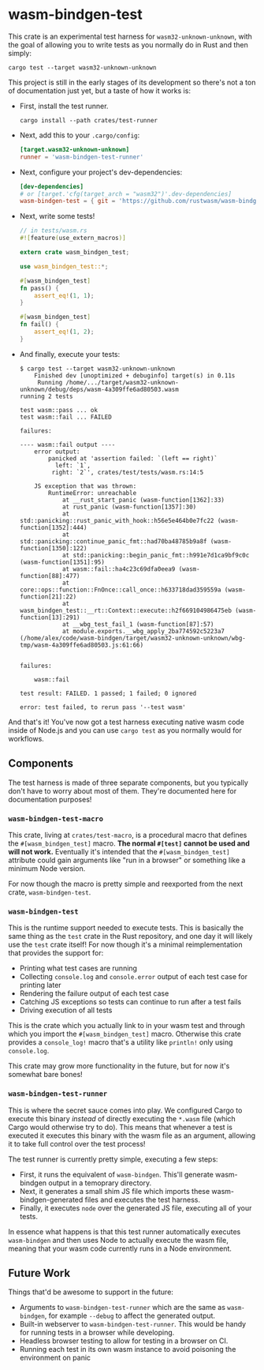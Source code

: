 # wasm-bindgen-test

This crate is an experimental test harness for `wasm32-unknown-unknown`, with
the goal of allowing you to write tests as you normally do in Rust and then
simply:

```
cargo test --target wasm32-unknown-unknown
```

This project is still in the early stages of its development so there's not a
ton of documentation just yet, but a taste of how it works is:

* First, install the test runner.

  ```
  cargo install --path crates/test-runner
  ```

* Next, add this to your `.cargo/config`:

  ```toml
  [target.wasm32-unknown-unknown]
  runner = 'wasm-bindgen-test-runner'
  ```

* Next, configure your project's dev-dependencies:

  ```toml
  [dev-dependencies]
  # or [target.'cfg(target_arch = "wasm32")'.dev-dependencies]
  wasm-bindgen-test = { git = 'https://github.com/rustwasm/wasm-bindgen' }
  ```

* Next, write some tests!

  ```rust
  // in tests/wasm.rs
  #![feature(use_extern_macros)]

  extern crate wasm_bindgen_test;

  use wasm_bindgen_test::*;

  #[wasm_bindgen_test]
  fn pass() {
      assert_eq!(1, 1);
  }

  #[wasm_bindgen_test]
  fn fail() {
      assert_eq!(1, 2);
  }
  ```

* And finally, execute your tests:

  ```
  $ cargo test --target wasm32-unknown-unknown
      Finished dev [unoptimized + debuginfo] target(s) in 0.11s
       Running /home/.../target/wasm32-unknown-unknown/debug/deps/wasm-4a309ffe6ad80503.wasm
  running 2 tests

  test wasm::pass ... ok
  test wasm::fail ... FAILED

  failures:

  ---- wasm::fail output ----
      error output:
          panicked at 'assertion failed: `(left == right)`
            left: `1`,
           right: `2`', crates/test/tests/wasm.rs:14:5

      JS exception that was thrown:
          RuntimeError: unreachable
              at __rust_start_panic (wasm-function[1362]:33)
              at rust_panic (wasm-function[1357]:30)
              at std::panicking::rust_panic_with_hook::h56e5e464b0e7fc22 (wasm-function[1352]:444)
              at std::panicking::continue_panic_fmt::had70ba48785b9a8f (wasm-function[1350]:122)
              at std::panicking::begin_panic_fmt::h991e7d1ca9bf9c0c (wasm-function[1351]:95)
              at wasm::fail::ha4c23c69dfa0eea9 (wasm-function[88]:477)
              at core::ops::function::FnOnce::call_once::h633718dad359559a (wasm-function[21]:22)
              at wasm_bindgen_test::__rt::Context::execute::h2f669104986475eb (wasm-function[13]:291)
              at __wbg_test_fail_1 (wasm-function[87]:57)
              at module.exports.__wbg_apply_2ba774592c5223a7 (/home/alex/code/wasm-bindgen/target/wasm32-unknown-unknown/wbg-tmp/wasm-4a309ffe6ad80503.js:61:66)


  failures:

      wasm::fail

  test result: FAILED. 1 passed; 1 failed; 0 ignored

  error: test failed, to rerun pass '--test wasm'
  ```

And that's it! You've now got a test harness executing native wasm code inside
of Node.js and you can use `cargo test` as you normally would for workflows.

## Components

The test harness is made of three separate components, but you typically don't
have to worry about most of them. They're documented here for documentation
purposes!

### `wasm-bindgen-test-macro`

This crate, living at `crates/test-macro`, is a procedural macro that defines
the `#[wasm_bindgen_test]` macro. **The normal `#[test]` cannot be used and will
not work.** Eventually it's intended that the `#[wasm_bindgen_test]` attribute
could gain arguments like "run in a browser" or something like a minimum Node
version.

For now though the macro is pretty simple and reexported from the next crate,
`wasm-bindgen-test`.

### `wasm-bindgen-test`

This is the runtime support needed to execute tests. This is basically the same
thing as the `test` crate in the Rust repository, and one day it will likely use
the `test` crate itself! For now though it's a minimal reimplementation that
provides the support for:

* Printing what test cases are running
* Collecting `console.log` and `console.error` output of each test case for
  printing later
* Rendering the failure output of each test case
* Catching JS exceptions so tests can continue to run after a test fails
* Driving execution of all tests

This is the crate which you actually link to in your wasm test and through which
you import the `#[wasm_bindgen_test]` macro. Otherwise this crate provides a
`console_log!` macro that's a utility like `println!` only using `console.log`.

This crate may grow more functionality in the future, but for now it's somewhat
bare bones!

### `wasm-bindgen-test-runner`

This is where the secret sauce comes into play. We configured Cargo to execute
this binary *instead* of directly executing the `*.wasm` file (which Cargo would
otherwise try to do). This means that whenever a test is executed it executes
this binary with the wasm file as an argument, allowing it to take full control
over the test process!

The test runner is currently pretty simple, executing a few steps:

* First, it runs the equivalent of `wasm-bindgen`. This'll generate wasm-bindgen
  output in a temoprary directory.
* Next, it generates a small shim JS file which imports these
  wasm-bindgen-generated files and executes the test harness.
* Finally, it executes `node` over the generated JS file, executing all of your
  tests.

In essence what happens is that this test runner automatically executes
`wasm-bindgen` and then uses Node to actually execute the wasm file, meaning
that your wasm code currently runs in a Node environment.

## Future Work

Things that'd be awesome to support in the future:

* Arguments to `wasm-bindgen-test-runner` which are the same as `wasm-bindgen`,
  for example `--debug` to affect the generated output.
* Built-in webserver to `wasm-bindgen-test-runner`. This would be handy for
  running tests in a browser while developing.
* Headless browser testing to allow for testing in a browser on CI.
* Running each test in its own wasm instance to avoid poisoning the environment
  on panic
